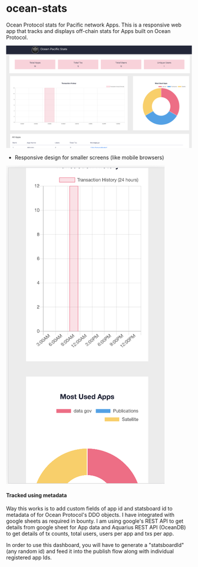 # ocean-stats
Ocean Protocol stats for Pacific network Apps. This is a responsive web app that tracks and displays off-chain stats for Apps built on Ocean Protocol.

![Web App Design](webapp.png)

* Responsive design for smaller screens (like mobile browsers)


![Responsive Design for mobile screens](responsive.png)
#### Tracked using metadata

Way this works is to add custom fields of app id and statsboard id to metadata of for Ocean Protocol's DDO objects. I have integrated with google sheets as required in bounty. I am using google's REST API to get details from google sheet for App data and Aquarius REST API (OceanDB) to get details of tx counts, total users, users per app and txs per app.

In order to use this dashboard, you will have to generate a "statsboardId" (any random id) and feed it into the publish flow along with individual registered app Ids. 




